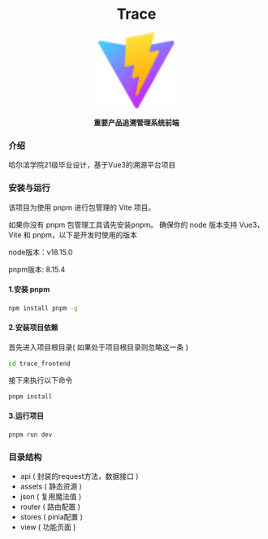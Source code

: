 <div align="center">
	<h1>Trace</h1>
	<img src="./public/vite.svg" width="150" align="center" />
	<br/> <br/>
	<strong>重要产品追溯管理系统前端</strong>
</div>

### 介绍
哈尔滨学院21级毕业设计，基于Vue3的溯源平台项目

### 安装与运行
该项目为使用 pnpm 进行包管理的 Vite 项目。

如果你没有 pnpm 包管理工具请先安装pnpm。
确保你的 node 版本支持 Vue3，Vite 和 pnpm，以下是开发时使用的版本

node版本：v18.15.0

pnpm版本: 8.15.4

#### 1.安装 pnpm
```bash
npm install pnpm -g
```
#### 2.安装项目依赖
首先进入项目根目录( 如果处于项目根目录则忽略这一条 )
```bash
cd trace_frontend
```
接下来执行以下命令
```bash
pnpm install
```
#### 3.运行项目
```bash
pnpm run dev
```

### 目录结构

- api ( 封装的request方法，数据接口 )
- assets ( 静态资源 )
- json ( 复用魔法值 )
- router ( 路由配置 )
- stores ( pinia配置 )
- view ( 功能页面 )
